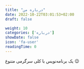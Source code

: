 ```yaml
---
title: "درباره من"
date: 2022-10-22T03:01:53+02:00
draft: false

weight: 10
categories: ['درباره']
showDate: false
icon: 'fa-user'
readingTime: 0
---
```

یک برنامه‌نویس با کلی سرگرمی متنوع 😉
